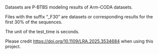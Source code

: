 Datasets are P-BTBS modeling results of Arm-CODA datasets.

Files with the suffix “_F30” are datasets or corresponding results for the first 30% of the sequences.

The unit of the test_time is seconds.

Please credit https://doi.org/10.1109/LRA.2025.3534684 when using this project.
